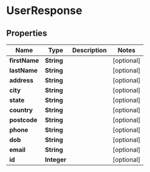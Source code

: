# UserResponse

## Properties
Name | Type | Description | Notes
------------ | ------------- | ------------- | -------------
**firstName** | **String** |  |  [optional]
**lastName** | **String** |  |  [optional]
**address** | **String** |  |  [optional]
**city** | **String** |  |  [optional]
**state** | **String** |  |  [optional]
**country** | **String** |  |  [optional]
**postcode** | **String** |  |  [optional]
**phone** | **String** |  |  [optional]
**dob** | **String** |  |  [optional]
**email** | **String** |  |  [optional]
**id** | **Integer** |  |  [optional]
